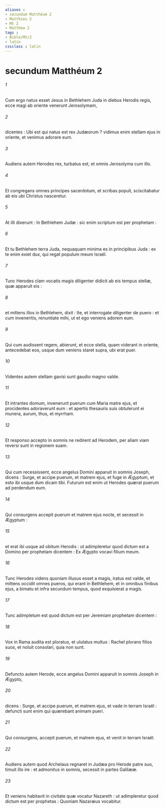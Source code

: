 ```yaml
---
aliases : 
- secundum Matthéum 2
- Matthieu 2
- Mt 2
- Matthew 2
tags : 
- Bible/Mt/2
- latin
cssclass : latin
---
```


# secundum Matthéum 2

###### 1
Cum ergo natus esset Jesus in Bethlehem Juda in diebus Herodis regis, ecce magi ab oriente venerunt Jerosolymam,
###### 2
dicentes : Ubi est qui natus est rex Judæorum ? vidimus enim stellam ejus in oriente, et venimus adorare eum.
###### 3
Audiens autem Herodes rex, turbatus est, et omnis Jerosolyma cum illo.
###### 4
Et congregans omnes principes sacerdotum, et scribas populi, sciscitabatur ab eis ubi Christus nasceretur.
###### 5
At illi dixerunt : In Bethlehem Judæ : sic enim scriptum est per prophetam :
###### 6
Et tu Bethlehem terra Juda, nequaquam minima es in principibus Juda : ex te enim exiet dux, qui regat populum meum Israël.
###### 7
Tunc Herodes clam vocatis magis diligenter didicit ab eis tempus stellæ, quæ apparuit eis :
###### 8
et mittens illos in Bethlehem, dixit : Ite, et interrogate diligenter de puero : et cum inveneritis, renuntiate mihi, ut et ego veniens adorem eum.
###### 9
Qui cum audissent regem, abierunt, et ecce stella, quam viderant in oriente, antecedebat eos, usque dum veniens staret supra, ubi erat puer.
###### 10
Videntes autem stellam gavisi sunt gaudio magno valde.
###### 11
Et intrantes domum, invenerunt puerum cum Maria matre ejus, et procidentes adoraverunt eum : et apertis thesauris suis obtulerunt ei munera, aurum, thus, et myrrham.
###### 12
Et responso accepto in somnis ne redirent ad Herodem, per aliam viam reversi sunt in regionem suam.
###### 13
Qui cum recessissent, ecce angelus Domini apparuit in somnis Joseph, dicens : Surge, et accipe puerum, et matrem ejus, et fuge in Ægyptum, et esto ibi usque dum dicam tibi. Futurum est enim ut Herodes quærat puerum ad perdendum eum.
###### 14
Qui consurgens accepit puerum et matrem ejus nocte, et secessit in Ægyptum :
###### 15
et erat ibi usque ad obitum Herodis : ut adimpleretur quod dictum est a Domino per prophetam dicentem : Ex Ægypto vocavi filium meum.
###### 16
Tunc Herodes videns quoniam illusus esset a magis, iratus est valde, et mittens occidit omnes pueros, qui erant in Bethlehem, et in omnibus finibus ejus, a bimatu et infra secundum tempus, quod exquisierat a magis.
###### 17
Tunc adimpletum est quod dictum est per Jeremiam prophetam dicentem :
###### 18
Vox in Rama audita est ploratus, et ululatus multus : Rachel plorans filios suos, et noluit consolari, quia non sunt.
###### 19
Defuncto autem Herode, ecce angelus Domini apparuit in somnis Joseph in Ægypto,
###### 20
dicens : Surge, et accipe puerum, et matrem ejus, et vade in terram Israël : defuncti sunt enim qui quærebant animam pueri.
###### 21
Qui consurgens, accepit puerum, et matrem ejus, et venit in terram Israël.
###### 22
Audiens autem quod Archelaus regnaret in Judæa pro Herode patre suo, timuit illo ire : et admonitus in somnis, secessit in partes Galilææ.
###### 23
Et veniens habitavit in civitate quæ vocatur Nazareth : ut adimpleretur quod dictum est per prophetas : Quoniam Nazaræus vocabitur.
